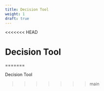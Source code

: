 ```yaml
---
title: Decision Tool
weight: 1
draft: true
---
```

<<<<<<< HEAD
# Decision Tool
=======

Decision Tool
>>>>>>> main

